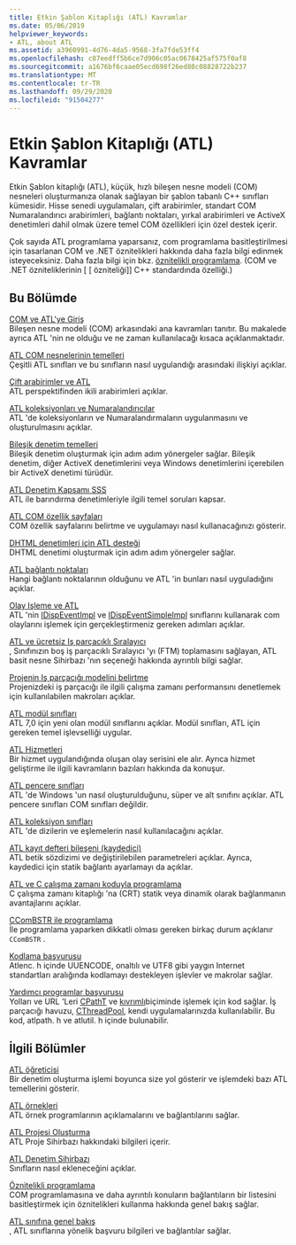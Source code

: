 ```yaml
---
title: Etkin Şablon Kitaplığı (ATL) Kavramlar
ms.date: 05/06/2019
helpviewer_keywords:
- ATL, about ATL
ms.assetid: a3960991-4d76-4da5-9568-3fa7fde53ff4
ms.openlocfilehash: c87eedff5b6ce7d906c05ac0678425af575f0af8
ms.sourcegitcommit: a1676bf6caae05ecd698f26ed80c08828722b237
ms.translationtype: MT
ms.contentlocale: tr-TR
ms.lasthandoff: 09/29/2020
ms.locfileid: "91504277"
---
```

# <a name="active-template-library-atl-concepts"></a>Etkin Şablon Kitaplığı (ATL) Kavramlar

Etkin Şablon kitaplığı (ATL), küçük, hızlı bileşen nesne modeli (COM) nesneleri oluşturmanıza olanak sağlayan bir şablon tabanlı C++ sınıfları kümesidir. Hisse senedi uygulamaları, çift arabirimler, standart COM Numaralandırıcı arabirimleri, bağlantı noktaları, yırkal arabirimleri ve ActiveX denetimleri dahil olmak üzere temel COM özellikleri için özel destek içerir.

Çok sayıda ATL programlama yaparsanız, com programlama basitleştirilmesi için tasarlanan COM ve .NET öznitelikleri hakkında daha fazla bilgi edinmek isteyeceksiniz. Daha fazla bilgi için bkz. [öznitelikli programlama](../windows/attributes/cpp-attributes-com-net.md). (COM ve .NET özniteliklerinin \[ \[ özniteliği]] C++ standardında özelliği.)

## <a name="in-this-section"></a>Bu Bölümde

[COM ve ATL'ye Giriş](introduction-to-com-and-atl.md)<br/>
Bileşen nesne modeli (COM) arkasındaki ana kavramları tanıtır. Bu makalede ayrıca ATL 'nin ne olduğu ve ne zaman kullanılacağı kısaca açıklanmaktadır.

[ATL COM nesnelerinin temelleri](fundamentals-of-atl-com-objects.md)<br/>
Çeşitli ATL sınıfları ve bu sınıfların nasıl uygulandığı arasındaki ilişkiyi açıklar.

[Çift arabirimler ve ATL](dual-interfaces-and-atl.md)<br/>
ATL perspektifinden ikili arabirimleri açıklar.

[ATL koleksiyonları ve Numaralandırıcılar](atl-collections-and-enumerators.md)<br/>
ATL 'de koleksiyonların ve Numaralandırmaların uygulanmasını ve oluşturulmasını açıklar.

[Bileşik denetim temelleri](atl-composite-control-fundamentals.md)<br/>
Bileşik denetim oluşturmak için adım adım yönergeler sağlar. Bileşik denetim, diğer ActiveX denetimlerini veya Windows denetimlerini içerebilen bir ActiveX denetimi türüdür.

[ATL Denetim Kapsamı SSS](atl-control-containment-faq.md)<br/>
ATL ile barındırma denetimleriyle ilgili temel soruları kapsar.

[ATL COM özellik sayfaları](atl-com-property-pages.md)<br/>
COM özellik sayfalarını belirtme ve uygulamayı nasıl kullanacağınızı gösterir.

[DHTML denetimleri için ATL desteği](atl-support-for-dhtml-controls.md)<br/>
DHTML denetimi oluşturmak için adım adım yönergeler sağlar.

[ATL bağlantı noktaları](atl-connection-points.md)<br/>
Hangi bağlantı noktalarının olduğunu ve ATL 'in bunları nasıl uyguladığını açıklar.

[Olay Işleme ve ATL](event-handling-and-atl.md)<br/>
ATL 'nin [IDispEventImpl](reference/idispeventimpl-class.md) ve [IDispEventSimpleImpl](reference/idispeventsimpleimpl-class.md) sınıflarını kullanarak com olaylarını işlemek için gerçekleştirmeniz gereken adımları açıklar.

[ATL ve ücretsiz Iş parçacıklı Sıralayıcı](atl-and-the-free-threaded-marshaler.md)<br/>
, Sınıfınızın boş iş parçacıklı Sıralayıcı 'yı (FTM) toplamasını sağlayan, ATL basit nesne Sihirbazı 'nın seçeneği hakkında ayrıntılı bilgi sağlar.

[Projenin Iş parçacığı modelini belirtme](specifying-the-threading-model-for-a-project-atl.md)<br/>
Projenizdeki iş parçacığı ile ilgili çalışma zamanı performansını denetlemek için kullanılabilen makroları açıklar.

[ATL modül sınıfları](atl-module-classes.md)<br/>
ATL 7,0 için yeni olan modül sınıflarını açıklar. Modül sınıfları, ATL için gereken temel işlevselliği uygular.

[ATL Hizmetleri](atl-services.md)<br/>
Bir hizmet uygulandığında oluşan olay serisini ele alır. Ayrıca hizmet geliştirme ile ilgili kavramların bazıları hakkında da konuşur.

[ATL pencere sınıfları](atl-window-classes.md)<br/>
ATL 'de Windows 'un nasıl oluşturulduğunu, süper ve alt sınıfını açıklar. ATL pencere sınıfları COM sınıfları değildir.

[ATL koleksiyon sınıfları](atl-collection-classes.md)<br/>
ATL 'de dizilerin ve eşlemelerin nasıl kullanılacağını açıklar.

[ATL kayıt defteri bileşeni (kaydedici)](atl-registry-component-registrar.md)<br/>
ATL betik sözdizimi ve değiştirilebilen parametreleri açıklar. Ayrıca, kaydedici için statik bağlantı ayarlamayı da açıklar.

[ATL ve C çalışma zamanı koduyla programlama](programming-with-atl-and-c-run-time-code.md)<br/>
C çalışma zamanı kitaplığı 'na (CRT) statik veya dinamik olarak bağlanmanın avantajlarını açıklar.

[CComBSTR ile programlama](programming-with-ccombstr-atl.md)<br/>
İle programlama yaparken dikkatli olması gereken birkaç durum açıklanır `CComBSTR` .

[Kodlama başvurusu](atl-encoding-reference.md)<br/>
Atlenc. h içinde UUENCODE, onaltılı ve UTF8 gibi yaygın Internet standartları aralığında kodlamayı destekleyen işlevler ve makrolar sağlar.

[Yardımcı programlar başvurusu](atl-utilities-reference.md)<br/>
Yolları ve URL 'Leri [CPathT](reference/cpatht-class.md) ve [kıvrımlı](reference/curl-class.md)biçiminde işlemek için kod sağlar. İş parçacığı havuzu, [CThreadPool](reference/cthreadpool-class.md), kendi uygulamalarınızda kullanılabilir. Bu kod, atlpath. h ve atlutil. h içinde bulunabilir.

## <a name="related-sections"></a>İlgili Bölümler

[ATL öğreticisi](active-template-library-atl-tutorial.md)<br/>
Bir denetim oluşturma işlemi boyunca size yol gösterir ve işlemdeki bazı ATL temellerini gösterir.

[ATL örnekleri](../overview/visual-cpp-samples.md)<br/>
ATL örnek programlarının açıklamalarını ve bağlantılarını sağlar.

[ATL Projesi Oluşturma](reference/creating-an-atl-project.md)<br/>
ATL Proje Sihirbazı hakkındaki bilgileri içerir.

[ATL Denetim Sihirbazı](reference/atl-control-wizard.md)<br/>
Sınıfların nasıl ekleneceğini açıklar.

[Öznitelikli programlama](../windows/attributes/cpp-attributes-com-net.md)<br/>
COM programlamasına ve daha ayrıntılı konuların bağlantıların bir listesini basitleştirmek için öznitelikleri kullanma hakkında genel bakış sağlar.

[ATL sınıfına genel bakış](atl-class-overview.md)<br/>
, ATL sınıflarına yönelik başvuru bilgileri ve bağlantılar sağlar.
